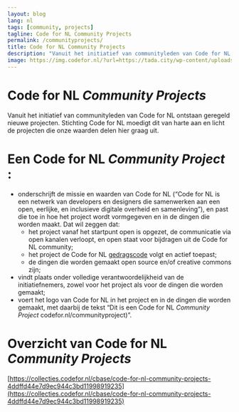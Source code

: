 ```yaml
---
layout: blog
lang: nl
tags: [community, projects]
tagline: Code for NL Community Projects
permalink: /communityprojects/
title: Code for NL Community Projects
description: "Vanuit het initiatief van communityleden van Code for NL ontstaan geregeld nieuwe projecten. Stichting Code for NL moedigt dit van harte aan en licht de projecten die onze waarden delen hier graag uit."
image: https://img.codefor.nl/?url=https://tada.city/wp-content/uploads/2019/05/computer-vision-1920x802.jpg&width=800
---
```

# Code for NL *Community Projects*

Vanuit het initiatief van communityleden van Code for NL ontstaan geregeld nieuwe projecten. Stichting Code for NL moedigt dit van harte aan en licht de projecten die onze waarden delen hier graag uit.

# Een Code for NL *Community Project* :

- onderschrijft de missie en waarden van Code for NL (“Code for NL is een netwerk van developers en designers die samenwerken aan een open, eerlijke, en inclusieve digitale overheid en samenleving”), en past die toe in hoe het project wordt vormgegeven en in de dingen die worden maakt. Dat wil zeggen dat:
  - het project vanaf het startpunt open is opgezet, de communicatie via open kanalen verloopt, en open staat voor bijdragen uit de Code for NL community;
  - het project de Code for NL [gedragscode](https://github.com/codefornl/gedragscode/blob/master/gedragscode_code_for_nl.md) volgt en actief toepast;
  - de dingen die worden gemaakt open source en/of creative commons zijn;
- vindt plaats onder volledige verantwoordelijkheid van de initiatiefnemers, zowel voor het project als voor de dingen die worden gemaakt;
- voert het logo van Code for NL in het project en in de dingen die worden gemaakt, met daarbij de tekst “Dit is een Code for NL *Community Project* codefor.nl/communityproject)”.

# Overzicht van Code for NL *Community Projects*

[https://collecties.codefor.nl/cbase/code-for-nl-community-projects-4ddffd44e7d9ec944c3bd11998919235](https://collecties.codefor.nl/cbase/code-for-nl-community-projects-4ddffd44e7d9ec944c3bd11998919235)
